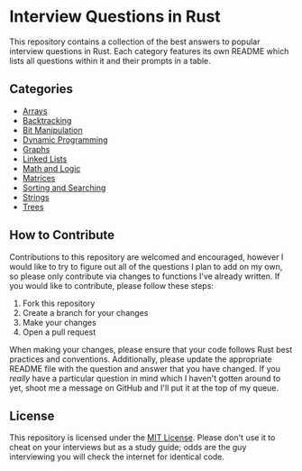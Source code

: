 # Interview Questions in Rust

This repository contains a collection of the best answers to popular interview questions in Rust. Each category features its own README which lists all questions within it and their prompts in a table.

## Categories

* [Arrays](./Arrays/README.md)
* [Backtracking](./Backtracking/README.md)
* [Bit Manipulation](./Bit-Manipulation/README.md)
* [Dynamic Programming](./Dynamic-Programming/README.md)
* [Graphs](./Graphs/README.md)
* [Linked Lists](./Linked-Lists/README.md)
* [Math and Logic](./Math-and-Logic/README.md)
* [Matrices](./Matrices/README.md)
* [Sorting and Searching](./Sorting-and-Searching/README.md)
* [Strings](./Strings/README.md)
* [Trees](./Trees/README.md)

## How to Contribute

Contributions to this repository are welcomed and encouraged, however I would like to try to figure out all of the questions I plan to add on my own, so please only contribute via changes to functions I've already written. If you would like to contribute, please follow these steps:

1. Fork this repository
2. Create a branch for your changes
3. Make your changes
4. Open a pull request

When making your changes, please ensure that your code follows Rust best practices and conventions. Additionally, please update the appropriate README file with the question and answer that you have changed. If you *really* have a particular question in mind which I haven't gotten around to yet, shoot me a message on GitHub and I'll put it at the top of my queue.

## License

This repository is licensed under the [MIT License](./LICENSE). Please don't use it to cheat on your interviews but as a study guide; odds are the guy interviewing you will check the internet for identical code.
